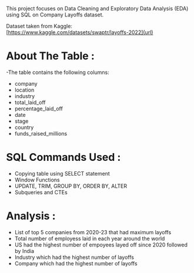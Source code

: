 This project focuses on Data Cleaning and Exploratory Data Analysis (EDA) using SQL on Company Layoffs dataset.

Dataset taken from Kaggle: [https://www.kaggle.com/datasets/swaptr/layoffs-2022](url)

# **About The Table** :
-The table contains the following columns:
- company	
- location	
- industry	
- total_laid_off	
- percentage_laid_off	
- date	
- stage	
- country
- funds_raised_millions																	
 

# **SQL Commands Used** :
- Copying table using SELECT statement
- Window Functions
- UPDATE, TRIM, GROUP BY, ORDER BY, ALTER
- Subqueries and CTEs

 # **Analysis** :
- List of top 5 companies from 2020-23 that had maximum layoffs
- Total number of employess laid in each year around the world
- US had the highest number of empoyees layed off since 2020 followed by India
- Industry which had the highest number of layoffs
- Company which had the highest number of layoffs


